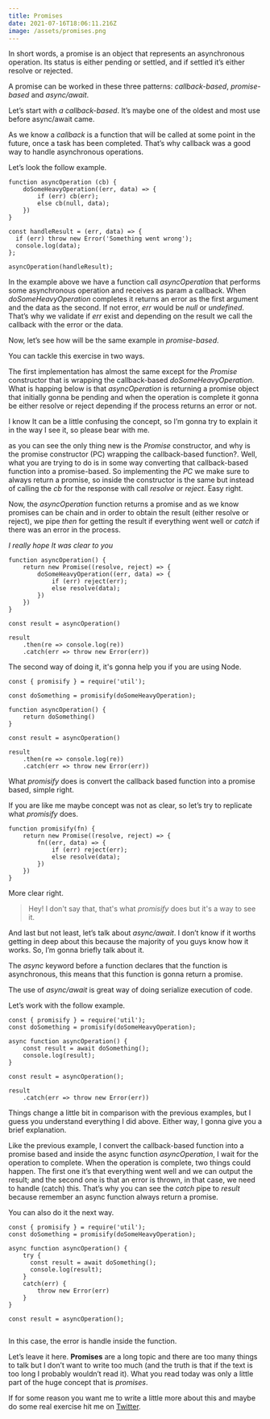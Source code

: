 ```yaml
---
title: Promises
date: 2021-07-16T18:06:11.216Z
image: /assets/promises.png
---
```


In short words, a promise is an object that represents an asynchronous operation. Its status is either pending or settled, and if settled it’s either resolve or rejected.

A promise can be worked in these three patterns: _callback-based_, _promise-based_ and _async/await_.

Let’s start with _a callback-based_. It’s maybe one of the oldest and most use before async/await came.

As we know a _callback_ is a function that will be called at some point in the future, once a task has been completed. That’s why callback was a good way to handle asynchronous operations.

Let’s look the follow example.

```
function asyncOperation (cb) {
    doSomeHeavyOperation((err, data) => {
        if (err) cb(err);
        else cb(null, data);
    })
}

const handleResult = (err, data) => {
  if (err) throw new Error('Something went wrong');
  console.log(data);
};

asyncOperation(handleResult);
```

In the example above we have a function call _asyncOperation_ that performs some asynchronous operation and receives as param a callback. When _doSomeHeavyOperation_ completes it returns an error as the first argument and the data as the second. If not error, _err_ would be _null_ or _undefined_. That’s why we validate if _err_ exist and depending on the result we call the callback with the error or the data.

Now, let’s see how will be the same example in _promise-based_.

You can tackle this exercise in two ways.

The first implementation has almost the same except for the _Promise_ constructor that is wrapping the callback-based _doSomeHeavyOperation_. What is happing below is that _asyncOperation_ is returning a promise object that initially gonna be pending and when the operation is complete it gonna be either resolve or reject depending if the process returns an error or not.

I know It can be a little confusing the concept, so I’m gonna try to explain it in the way I see it, so please bear with me.

as you can see the only thing new is the _Promise_ constructor, and why is the promise constructor (PC) wrapping the callback-based function?. Well, what you are trying to do is in some way converting that callback-based function into a promise-based. So implementing the _PC_ we make sure to always return a promise, so inside the constructor is the same but instead of calling the _cb_ for the response with call _resolve_ or _reject_. Easy right.

Now, the _asyncOperation_ function returns a promise and as we know promises can be chain and in order to obtain the result (either resolve or reject), we pipe _then_ for getting the result if everything went well or _catch_ if there was an error in the process.

_I really hope It was clear to you_

```
function asyncOperation() {
    return new Promise((resolve, reject) => {
        doSomeHeavyOperation((err, data) => {
            if (err) reject(err);
            else resolve(data);
        })
    })
}

const result = asyncOperation()

result
    .then(re => console.log(re))
    .catch(err => throw new Error(err))
```

The second way of doing it, it's gonna help you if you are using Node.

```
const { promisify } = require('util');

const doSomething = promisify(doSomeHeavyOperation);

function asyncOperation() {
    return doSomething()
}

const result = asyncOperation()

result
    .then(re => console.log(re))
    .catch(err => throw new Error(err))
```

What _promisify_ does is convert the callback based function into a promise based, simple right.

If you are like me maybe concept was not as clear, so let’s try to replicate what _promisify_ does.

```
function promisify(fn) {
    return new Promise((resolve, reject) => {
        fn((err, data) => {
            if (err) reject(err);
            else resolve(data);
        })
    })
}
```

More clear right.

> Hey! I don't say that, that's what *promisify* does but it's a way to see it.

And last but not least, let’s talk about _async/await_. I don’t know if it worths getting in deep about this because the majority of you guys know how it works. So, I’m gonna briefly talk about it.

The _async_ keyword before a function declares that the function is asynchronous, this means that this function is gonna return a promise.

The use of _async/await_ is great way of doing serialize execution of code.

Let’s work with the follow example.

```
const { promisify } = require('util');
const doSomething = promisify(doSomeHeavyOperation);

async function asyncOperation() {
    const result = await doSomething();
    console.log(result);
}

const result = asyncOperation();

result
    .catch(err => throw new Error(err))
```

Things change a little bit in comparison with the previous examples, but I guess you understand everything I did above. Either way, I gonna give you a brief explanation.

Like the previous example, I convert the callback-based function into a promise based and inside the async function _asyncOperation_, I wait for the operation to complete. When the operation is complete, two things could happen. The first one it’s that everything went well and we can output the result; and the second one is that an error is thrown, in that case, we need to handle (catch) this. That’s why you can see the _catch_ pipe to _result_ because remember an async function always return a promise.

You can also do it the next way.

```
const { promisify } = require('util');
const doSomething = promisify(doSomeHeavyOperation);

async function asyncOperation() {
    try {
      const result = await doSomething();
      console.log(result);
    }
    catch(err) {
        throw new Error(err)
    }
}

const result = asyncOperation();


```

In this case, the error is handle inside the function.

Let’s leave it here. **Promises** are a long topic and there are too many things to talk but I don’t want to write too much (and the truth is that if the text is too long I probably wouldn’t read it). What you read today was only a little part of the huge concept that is _promises_.

If for some reason you want me to write a little more about this and maybe do some real exercise hit me on [Twitter](https://twitter.com/fernandojpineda).